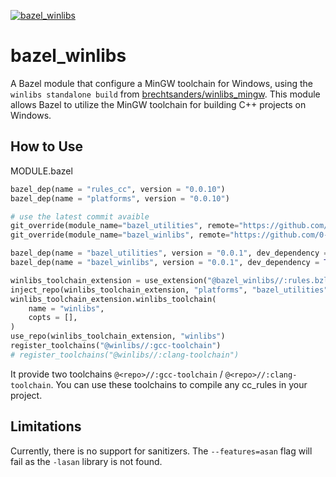 [![bazel_winlibs](https://github.com/0-Sacha/bazel_winlibs/actions/workflows/winlibs.yml/badge.svg)](https://github.com/0-Sacha/bazel_winlibs/actions/workflows/winlibs.yml)

# bazel_winlibs

A Bazel module that configure a MinGW toolchain for Windows, using the `winlibs standalone build` from [brechtsanders/winlibs_mingw](https://github.com/brechtsanders/winlibs_mingw).
This module allows Bazel to utilize the MinGW toolchain for building C++ projects on Windows.

## How to Use
MODULE.bazel
```python
bazel_dep(name = "rules_cc", version = "0.0.10")
bazel_dep(name = "platforms", version = "0.0.10")

# use the latest commit avaible
git_override(module_name="bazel_utilities", remote="https://github.com/0-Sacha/bazel_utilities.git", commit="fbb17685ac9ba78fef914a322e6c37839dc16d4f")
git_override(module_name="bazel_winlibs", remote="https://github.com/0-Sacha/bazel_winlibs.git", commit="455905e58465eeb6e7a4a63e3ba3c7e985a3fc53")

bazel_dep(name = "bazel_utilities", version = "0.0.1", dev_dependency = True)
bazel_dep(name = "bazel_winlibs", version = "0.0.1", dev_dependency = True)

winlibs_toolchain_extension = use_extension("@bazel_winlibs//:rules.bzl", "winlibs_toolchain_extension", dev_dependency = True)
inject_repo(winlibs_toolchain_extension, "platforms", "bazel_utilities")
winlibs_toolchain_extension.winlibs_toolchain(
    name = "winlibs",
    copts = [],
)
use_repo(winlibs_toolchain_extension, "winlibs")
register_toolchains("@winlibs//:gcc-toolchain")
# register_toolchains("@winlibs//:clang-toolchain")
```
It provide two toolchains `@<repo>//:gcc-toolchain` / `@<repo>//:clang-toolchain`.
You can use these toolchains to compile any cc_rules in your project.

## Limitations
Currently, there is no support for sanitizers.
The `--features=asan` flag will fail as the `-lasan` library is not found.
